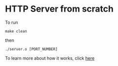 # HTTP Server from scratch 

To run 

```
make clean
```

then 

```
./server.o [PORT_NUMBER]
```

To learn more about how it works, click [here](https://freth251.github.io/digital-garden/)
